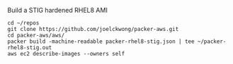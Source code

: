Build a STIG hardened RHEL8 AMI
```
cd ~/repos
git clone https://github.com/joelckwong/packer-aws.git
cd packer-aws/aws/
packer build -machine-readable packer-rhel8-stig.json | tee ~/packer-rhel8-stig.out
aws ec2 describe-images --owners self
```
